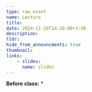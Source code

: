 ```yaml
---
type: raw_event
name: Lecture
title: 
date: 2024-11-28T14:20:00+3:30
description: 
tldr: 
hide_from_announcments: true
thumbnail:
links:
    - slides: 
      name: slides
---
```


**Before class:**
* 
